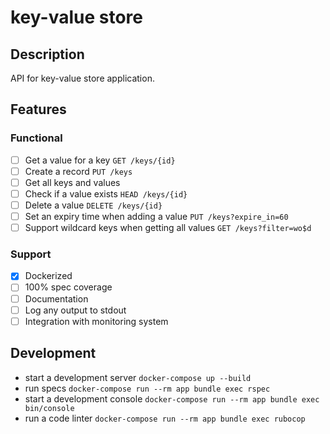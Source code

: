 # key-value store

## Description

API for key-value store application.

## Features

### Functional

- [ ] Get a value for a key `GET /keys/{id}`
- [ ] Create a record `PUT /keys`
- [ ] Get all keys and values
- [ ] Check if a value exists `HEAD /keys/{id}`
- [ ] Delete a value `DELETE /keys/{id}`
- [ ] Set an expiry time when adding a value `PUT /keys?expire_in=60`
- [ ] Support wildcard keys when getting all values `GET /keys?filter=wo$d`

### Support

- [x] Dockerized
- [ ] 100% spec coverage
- [ ] Documentation
- [ ] Log any output to stdout
- [ ] Integration with monitoring system

## Development

- start a development server `docker-compose up --build`
- run specs `docker-compose run --rm app bundle exec rspec`
- start a development console `docker-compose run --rm app bundle exec bin/console`
- run a code linter `docker-compose run --rm app bundle exec rubocop`
